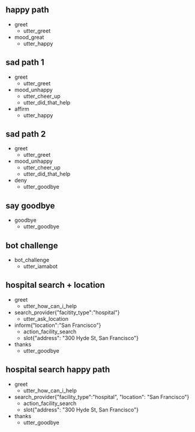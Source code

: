 ## happy path
* greet
  - utter_greet
* mood_great
  - utter_happy

## sad path 1
* greet
  - utter_greet
* mood_unhappy
  - utter_cheer_up
  - utter_did_that_help
* affirm
  - utter_happy

## sad path 2
* greet
  - utter_greet
* mood_unhappy
  - utter_cheer_up
  - utter_did_that_help
* deny
  - utter_goodbye

## say goodbye
* goodbye
  - utter_goodbye

## bot challenge
* bot_challenge
  - utter_iamabot

## hospital search + location
* greet
  - utter_how_can_i_help
* search_provider{"facitity_type":"hospital"}
  - utter_ask_location
* inform{"location":"San Francisco"}
  - action_facility_search
  - slot{"address": "300 Hyde St, San Francisco"}
* thanks
  - utter_goodbye

## hospital search happy path
* greet
  - utter_how_can_i_help
* search_provider{"facility_type":"hospital", "location": "San Francisco"}
  - action_facility_search
  - slot{"address": "300 Hyde St, San Francisco"}
* thanks
  - utter_goodbye

